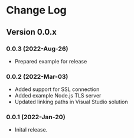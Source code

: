 # Change Log

## Version 0.0.x

### 0.0.3 (2022-Aug-26)

- Prepared example for release

### 0.0.2 (2022-Mar-03)

- Added support for SSL connection
- Added example Node.js TLS server
- Updated linking paths in Visual Studio solution

### 0.0.1 (2022-Jan-20)

- Inital release.
